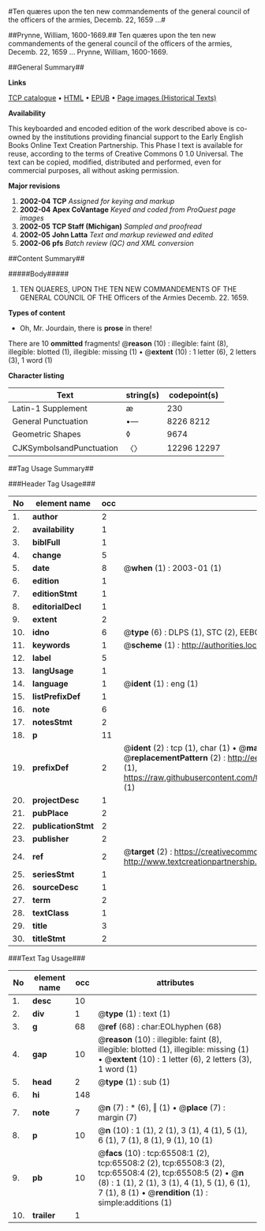 #Ten quæres upon the ten new commandements of the general council of the officers of the armies, Decemb. 22, 1659 ...#

##Prynne, William, 1600-1669.##
Ten quæres upon the ten new commandements of the general council of the officers of the armies, Decemb. 22, 1659 ...
Prynne, William, 1600-1669.

##General Summary##

**Links**

[TCP catalogue](http://www.ota.ox.ac.uk/tcp/)  • 
[HTML](http://tei.it.ox.ac.uk/tcp/Texts-HTML/free/A56/A56217.html)  • 
[EPUB](http://tei.it.ox.ac.uk/tcp/Texts-EPUB/free/A56/A56217.epub) • 
[Page images (Historical Texts)](https://data.historicaltexts.jisc.ac.uk/view?pubId=eebo-12673390e&pageId=eebo-12673390e-65508-1)

**Availability**

This keyboarded and encoded edition of the
	       work described above is co-owned by the institutions
	       providing financial support to the Early English Books
	       Online Text Creation Partnership. This Phase I text is
	       available for reuse, according to the terms of Creative
	       Commons 0 1.0 Universal. The text can be copied,
	       modified, distributed and performed, even for
	       commercial purposes, all without asking permission.

**Major revisions**

1. __2002-04__ __TCP__ *Assigned for keying and markup*
1. __2002-04__ __Apex CoVantage__ *Keyed and coded from ProQuest page images*
1. __2002-05__ __TCP Staff (Michigan)__ *Sampled and proofread*
1. __2002-05__ __John Latta__ *Text and markup reviewed and edited*
1. __2002-06__ __pfs__ *Batch review (QC) and XML conversion*

##Content Summary##

#####Body#####

1. TEN QUAERES, UPON THE TEN NEW COMMANDEMENTS OF THE GENERAL COUNCIL OF THE Officers of the Armies Decemb. 22. 1659.

**Types of content**

  * Oh, Mr. Jourdain, there is **prose** in there!

There are 10 **ommitted** fragments! 
 @__reason__ (10) : illegible: faint (8), illegible: blotted (1), illegible: missing (1)  •  @__extent__ (10) : 1 letter (6), 2 letters (3), 1 word (1)

**Character listing**


|Text|string(s)|codepoint(s)|
|---|---|---|
|Latin-1 Supplement|æ|230|
|General Punctuation|•—|8226 8212|
|Geometric Shapes|◊|9674|
|CJKSymbolsandPunctuation|〈〉|12296 12297|

##Tag Usage Summary##

###Header Tag Usage###

|No|element name|occ|attributes|
|---|---|---|---|
|1.|__author__|2||
|2.|__availability__|1||
|3.|__biblFull__|1||
|4.|__change__|5||
|5.|__date__|8| @__when__ (1) : 2003-01 (1)|
|6.|__edition__|1||
|7.|__editionStmt__|1||
|8.|__editorialDecl__|1||
|9.|__extent__|2||
|10.|__idno__|6| @__type__ (6) : DLPS (1), STC (2), EEBO-CITATION (1), OCLC (1), VID (1)|
|11.|__keywords__|1| @__scheme__ (1) : http://authorities.loc.gov/ (1)|
|12.|__label__|5||
|13.|__langUsage__|1||
|14.|__language__|1| @__ident__ (1) : eng (1)|
|15.|__listPrefixDef__|1||
|16.|__note__|6||
|17.|__notesStmt__|2||
|18.|__p__|11||
|19.|__prefixDef__|2| @__ident__ (2) : tcp (1), char (1)  •  @__matchPattern__ (2) : ([0-9\-]+):([0-9IVX]+) (1), (.+) (1)  •  @__replacementPattern__ (2) : http://eebo.chadwyck.com/downloadtiff?vid=$1&page=$2 (1), https://raw.githubusercontent.com/textcreationpartnership/Texts/master/tcpchars.xml#$1 (1)|
|20.|__projectDesc__|1||
|21.|__pubPlace__|2||
|22.|__publicationStmt__|2||
|23.|__publisher__|2||
|24.|__ref__|2| @__target__ (2) : https://creativecommons.org/publicdomain/zero/1.0/ (1), http://www.textcreationpartnership.org/docs/. (1)|
|25.|__seriesStmt__|1||
|26.|__sourceDesc__|1||
|27.|__term__|2||
|28.|__textClass__|1||
|29.|__title__|3||
|30.|__titleStmt__|2||


###Text Tag Usage###

|No|element name|occ|attributes|
|---|---|---|---|
|1.|__desc__|10||
|2.|__div__|1| @__type__ (1) : text (1)|
|3.|__g__|68| @__ref__ (68) : char:EOLhyphen (68)|
|4.|__gap__|10| @__reason__ (10) : illegible: faint (8), illegible: blotted (1), illegible: missing (1)  •  @__extent__ (10) : 1 letter (6), 2 letters (3), 1 word (1)|
|5.|__head__|2| @__type__ (1) : sub (1)|
|6.|__hi__|148||
|7.|__note__|7| @__n__ (7) : * (6), ‖ (1)  •  @__place__ (7) : margin (7)|
|8.|__p__|10| @__n__ (10) : 1 (1), 2 (1), 3 (1), 4 (1), 5 (1), 6 (1), 7 (1), 8 (1), 9 (1), 10 (1)|
|9.|__pb__|10| @__facs__ (10) : tcp:65508:1 (2), tcp:65508:2 (2), tcp:65508:3 (2), tcp:65508:4 (2), tcp:65508:5 (2)  •  @__n__ (8) : 1 (1), 2 (1), 3 (1), 4 (1), 5 (1), 6 (1), 7 (1), 8 (1)  •  @__rendition__ (1) : simple:additions (1)|
|10.|__trailer__|1||
